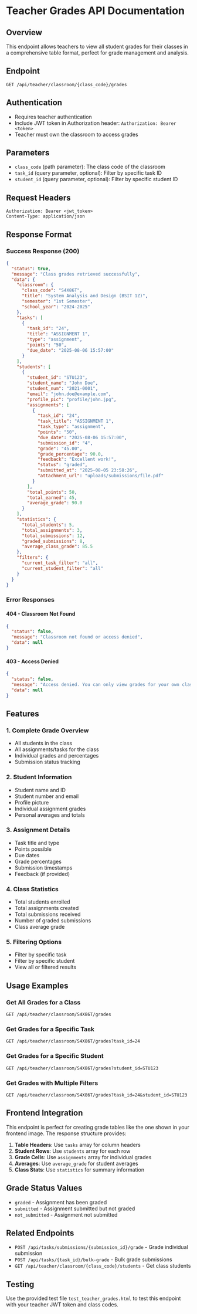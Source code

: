 # Teacher Grades API Documentation

## Overview
This endpoint allows teachers to view all student grades for their classes in a comprehensive table format, perfect for grade management and analysis.

## Endpoint
```
GET /api/teacher/classroom/{class_code}/grades
```

## Authentication
- Requires teacher authentication
- Include JWT token in Authorization header: `Authorization: Bearer <token>`
- Teacher must own the classroom to access grades

## Parameters
- `class_code` (path parameter): The class code of the classroom
- `task_id` (query parameter, optional): Filter by specific task ID
- `student_id` (query parameter, optional): Filter by specific student ID

## Request Headers
```
Authorization: Bearer <jwt_token>
Content-Type: application/json
```

## Response Format

### Success Response (200)
```json
{
  "status": true,
  "message": "Class grades retrieved successfully",
  "data": {
    "classroom": {
      "class_code": "S4X86T",
      "title": "System Analysis and Design (BSIT 1Z)",
      "semester": "1st Semester",
      "school_year": "2024-2025"
    },
    "tasks": [
      {
        "task_id": "24",
        "title": "ASSIGNMENT 1",
        "type": "assignment",
        "points": "50",
        "due_date": "2025-08-06 15:57:00"
      }
    ],
    "students": [
      {
        "student_id": "STU123",
        "student_name": "John Doe",
        "student_num": "2021-0001",
        "email": "john.doe@example.com",
        "profile_pic": "profile/john.jpg",
        "assignments": [
          {
            "task_id": "24",
            "task_title": "ASSIGNMENT 1",
            "task_type": "assignment",
            "points": "50",
            "due_date": "2025-08-06 15:57:00",
            "submission_id": "4",
            "grade": "45.00",
            "grade_percentage": 90.0,
            "feedback": "Excellent work!",
            "status": "graded",
            "submitted_at": "2025-08-05 23:58:26",
            "attachment_url": "uploads/submissions/file.pdf"
          }
        ],
        "total_points": 50,
        "total_earned": 45,
        "average_grade": 90.0
      }
    ],
    "statistics": {
      "total_students": 5,
      "total_assignments": 3,
      "total_submissions": 12,
      "graded_submissions": 8,
      "average_class_grade": 85.5
    },
    "filters": {
      "current_task_filter": "all",
      "current_student_filter": "all"
    }
  }
}
```

### Error Responses

#### 404 - Classroom Not Found
```json
{
  "status": false,
  "message": "Classroom not found or access denied",
  "data": null
}
```

#### 403 - Access Denied
```json
{
  "status": false,
  "message": "Access denied. You can only view grades for your own classes.",
  "data": null
}
```

## Features

### 1. **Complete Grade Overview**
- All students in the class
- All assignments/tasks for the class
- Individual grades and percentages
- Submission status tracking

### 2. **Student Information**
- Student name and ID
- Student number and email
- Profile picture
- Individual assignment grades
- Personal averages and totals

### 3. **Assignment Details**
- Task title and type
- Points possible
- Due dates
- Grade percentages
- Submission timestamps
- Feedback (if provided)

### 4. **Class Statistics**
- Total students enrolled
- Total assignments created
- Total submissions received
- Number of graded submissions
- Class average grade

### 5. **Filtering Options**
- Filter by specific task
- Filter by specific student
- View all or filtered results

## Usage Examples

### Get All Grades for a Class
```
GET /api/teacher/classroom/S4X86T/grades
```

### Get Grades for a Specific Task
```
GET /api/teacher/classroom/S4X86T/grades?task_id=24
```

### Get Grades for a Specific Student
```
GET /api/teacher/classroom/S4X86T/grades?student_id=STU123
```

### Get Grades with Multiple Filters
```
GET /api/teacher/classroom/S4X86T/grades?task_id=24&student_id=STU123
```

## Frontend Integration

This endpoint is perfect for creating grade tables like the one shown in your frontend image. The response structure provides:

1. **Table Headers**: Use `tasks` array for column headers
2. **Student Rows**: Use `students` array for each row
3. **Grade Cells**: Use `assignments` array for individual grades
4. **Averages**: Use `average_grade` for student averages
5. **Class Stats**: Use `statistics` for summary information

## Grade Status Values

- `graded` - Assignment has been graded
- `submitted` - Assignment submitted but not graded
- `not_submitted` - Assignment not submitted

## Related Endpoints

- `POST /api/tasks/submissions/{submission_id}/grade` - Grade individual submission
- `POST /api/tasks/{task_id}/bulk-grade` - Bulk grade submissions
- `GET /api/teacher/classroom/{class_code}/students` - Get class students

## Testing

Use the provided test file `test_teacher_grades.html` to test this endpoint with your teacher JWT token and class codes. 